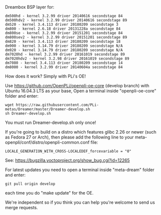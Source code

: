 Dreambox BSP layer for:
```
dm500hd - kernel 3.2.99 driver 20140616 secondstage 84
dm500hdv2 - kernel 3.2.99 driver 20140616 secondstage 89
dm520 - kernel 3.4.113 driver 20180209 secondstage 3
dm800 - kernel 2.6.18 driver 20131228a secondstage 84
dm800se - kernel 3.2.99 driver 20151201 secondstage 84
dm800sev2 - kernel 3.2.99 driver 20151201 secondstage 89
dm820 - kernel 3.4.113 driver 20180209 secondstage 18
dm900 - kernel 3.14.79 driver 20180209 secondstage N/A
dm920 - kernel 3.14.79 driver 20180209 secondstage N/A
dm7020hd - kernel 3.2.99 driver 20161019 secondstage 89
dm7020hdv2 - kernel 3.2.98 driver 20161019 secondstage 89
dm7080 - kernel 3.4.113 driver 20180209 secondstage 14
dm8000 - kernel 3.2.99 driver 20140604a secondstage 84
```
How does it work? Simply with PLi's OE!

Use https://github.com/OpenPLi/openpli-oe-core (develop branch) with Ubuntu 16.04.3 LTS as your base, Open a terminal inside "openpli-oe-core" folder and enter:
```
wget https://raw.githubusercontent.com/PLi-metas/Dreamer/master/Dreamer-develop.sh
sh Dreamer-develop.sh
```
You must run Dreamer-develop.sh only once!

If you're going to build on a distro which features glibc 2.26 or newer (such as Fedora 27 or Arch),
then please add the following line to your meta-openpli/conf/distro/openpli-common.conf file:
```
LOCALE_GENERATION_WITH_CROSS-LOCALEDEF_forcevariable = "0"
```
See: https://bugzilla.yoctoproject.org/show_bug.cgi?id=12265

For latest updates you need to open a terminal inside "meta-dream" folder and enter:
```
git pull origin develop
```
each time you do "make update" for the OE.

We're independent so if you think you can help you're welcome to send us merge requests.
